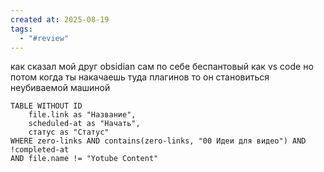 ```yaml
---
created at: 2025-08-19
tags:
  - "#review"
---
```

как сказал мой друг obsidian сам по себе беспантовый как vs code но потом когда ты накачаешь туда плагинов то он становиться неубиваемой машиной

```dataview
TABLE WITHOUT ID
	file.link as "Название",
	scheduled-at as "Начать",
	статус as "Статус"
WHERE zero-links AND contains(zero-links, "00 Идеи для видео") AND !completed-at
AND file.name != "Yotube Content"	
```

